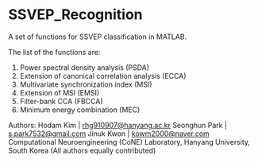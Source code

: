 # SSVEP_Recognition
A set of functions for SSVEP classification in MATLAB.

The list of the functions are:
1. Power spectral density analysis (PSDA)
2. Extension of canonical correlation analysis (ECCA)
3. Multivariate synchronization index (MSI)
4. Extension of MSI (EMSI)
5. Filter-bank CCA (FBCCA)
6. Minimum energy combination (MEC)

Authors: 
Hodam Kim | rhg910907@hanyang.ac.kr
Seonghun Park | s.park7532@gmail.com
Jinuk Kwon | kowm2000@naver.com
Computational Neuroengineering (CoNE) Laboratory, Hanyang University, South Korea
(All authors equally contributed)

